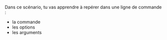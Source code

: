 Dans ce scénario, tu vas apprendre à repérer dans une ligne de commande :

* la commande
* les options
* les arguments
